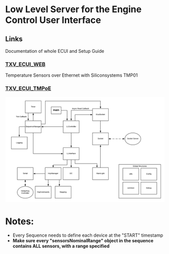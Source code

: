 # Low Level Server for the Engine Control User Interface

## Links

Documentation of whole ECUI and Setup Guide

### [TXV_ECUI_WEB](https://github.com/SpaceTeam/TXV_ECUI_WEB/tree/dev)

Temperature Sensors over Ethernet with Siliconsystems TMP01

### [TXV_ECUI_TMPoE](https://github.com/SpaceTeam/TXV_ECUI_TMPoE/tree/master)

![LLServer Diagram](img/llserver.png)

# Notes:

- Every Sequence needs to define each device at the "START" timestamp
- **Make sure every "sensorsNominalRange" object in the sequence contains ALL sensors, with a range
specified**